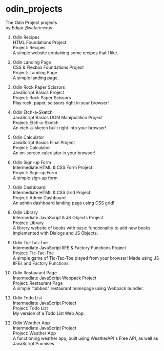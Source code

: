 # odin_projects
The Odin Project projects  
by Edgar @safarinexus  
  
1. Odin Recipes  
HTML Foundations Project  
Project: Recipes  
A simple website containing some recipes that I like.  
  
2. Odin Landing Page  
CSS & Flexbox Foundations Project  
Project: Landing Page  
A simple landing page.  
  
3. Odin Rock Paper Scissors  
JavaScript Basics Project  
Project: Rock Paper Scissors  
Play rock, paper, scissors right in your browser!  
  
4. Odin Etch-a-Sketch  
JavaScript Basics DOM Manipulation Project  
Project: Etch-a-Sketch  
An etch-a-sketch built right into your browser!  
  
5. Odin Calculator  
JavaScript Basics Final Project  
Project: Calculator  
An on-screen calculator in your browser!  
  
6. Odin Sign-up Form  
Intermediate HTML & CSS Form Project  
Project: Sign-up Form  
A simple sign-up form  
  
7. Odin Dashboard  
Intermediate HTML & CSS Grid Project  
Project: Admin Dashboard  
An admin dashboard landing page using CSS grid!  
  
8. Odin Library  
Intermediate JavaScript & JS Objects Project  
Project: Library  
A library website of books with basic functionality to add new books implemented with Dialogs and JS Objects.  
  
9. Odin Tic-Tac-Toe  
Intermediate JavaScript IIFE & Factory Functions Project  
Project: Tic-Tac-Toe  
A simple game of Tic-Tac-Toe played from your browser! Made using JS IIFEs and Factory Functions.  
  
10. Odin Restaurant Page  
Intermediate JavaScript Webpack Project  
Project: Restaurant Page  
A simple "tabbed" restaurant homepage using Webpack bundler.  
  
11. Odin Todo List  
Intermediate JavaScript Project  
Project: Todo List  
My version of a Todo List Web App.  
  
12. Odin Weather App  
Intermediate JavaScript Project  
Project: Weather App  
A functioning weather app, built using WeatherAPI's Free API, as well as JavaScript Promises.  